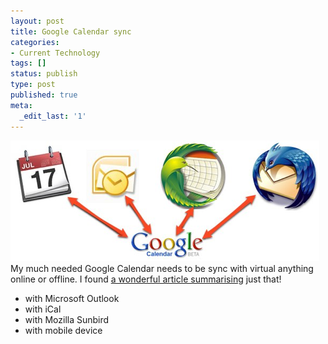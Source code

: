 ```yaml
---
layout: post
title: Google Calendar sync
categories:
- Current Technology
tags: []
status: publish
type: post
published: true
meta:
  _edit_last: '1'
---
```

<img class="aligncenter size-full wp-image-1179" title="gcal-sync-head" src="/img/gcal-sync-head.png" alt="" width="494" height="193" />My much needed Google Calendar needs to be sync with virtual anything online or offline. I found <a href="http://lifehacker.com/399407/how-to-sync-any-desktop-calendar-with-google-calendar">a wonderful article summarising</a> just that!
<ul>
	<li>with Microsoft Outlook</li>
	<li>with iCal</li>
	<li>with Mozilla Sunbird</li>
	<li>with mobile device</li>
</ul>
